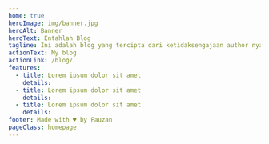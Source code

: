 ```yaml
---
home: true
heroImage: img/banner.jpg
heroAlt: Banner
heroText: Entahlah Blog
tagline: Ini adalah blog yang tercipta dari ketidaksengajaan author nya.
actionText: My blog
actionLink: /blog/
features:
  - title: Lorem ipsum dolor sit amet
    details:
  - title: Lorem ipsum dolor sit amet
    details: 
  - title: Lorem ipsum dolor sit amet
    details:
footer: Made with ♥️ by Fauzan
pageClass: homepage
---
```

